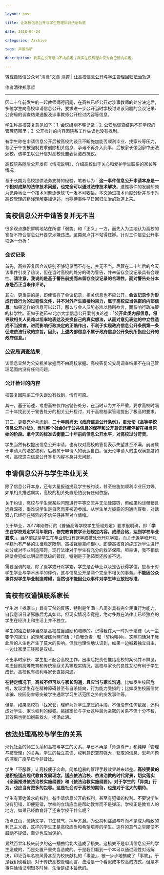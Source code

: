```yaml
---

layout: post

title: 让高校信息公开与学生管理回归法治轨道

date: 2018-04-24

categories: Archive

tags: 声援岳昕

description: 我实在没有理由不向前走；我实在没有理由仅为自己而向前走。

---
```


转载自微信公众号“清律”文章 [清育 \| 让高校信息公开与学生管理回归法治轨道](https://mp.weixin.qq.com/s/6EjLdr6dh9wHEarJaaFUxg)

作者清律郑厚哲

---

因二十年前发生的一起教师师德问题，在高校已经公开对涉事教师的处分决定后，多位学生向高校申请信息公开，要求进一步公开当时学校讨论该问题的会议记录、公安局的调查结果通报及涉事教师公开检讨内容等信息。

学生称高校答复意见如下：1. 会议级别不够记录；2. 公安局调查结果不在学校的管理范围里；3. 公开检讨的内容因院系工作失误也没有找到。

有学生称在申请信息公开后被高校约谈且不断施加能否顺利毕业、找家长等压力，甚至于午夜被强制要求删除相关信息、承诺不再介入此事，后被家长带回家中无法返校。该学生以公开信对高校处置表达激烈抗议。

高校院系随后公开发布《情况说明》，介绍高校出于关心和爱护学生联系的家长等情况。


基于长期为高校提供法务支持的经验，笔者认为：**这一事件信息公开申请本身是一个相对成熟的法律技术问题，也完全可以通过法律技术解决**。遗憾事件的发展却颇为诡异地让一个技术问题逐步放飞一发不可收拾。本文通过技术角度分析并基于对高校管理的粗浅理解妄加评述，也期待事件早日回归法治的轨道上来。

## 高校信息公开申请答复并无不当

很多观点旗帜鲜明地站在所谓「弱势」和「正义」一方，而先入为主地认为高校的答复不符合信息公开要求涉嫌违法。这类观点并不站得住脚。针对三件信息公开事项逐一分析：

### 会议记录

首先，高校答复因会议级别不够记录而不存在，并无不当。尽管在二十年后的今天该事件引发了热议，但在当时高校的处分的确为警告，并未留存会议记录具有合理性。**请注意，我说的是基于警告前提而未留存会议记录的合理性，而对警告处分本身是否正当未作评论。**

其次，更重要的是，即使留存了会议记录，相关信息也不应公开。**会议记录作为形成行政行为的过程性文件，并不对外产生直接约束力，属于高校应当保密的内部信息**。如果这样的信息可以公开，那么与会人员势必难以畅所欲言，而影响行政决策的科学性。正如于艳茹vs北京大学信息公开案判决论述：「**公开此类内部信息，将导致相关人员难以坦率地表达及交换自己的真实想法，从而对意见表达的中立性造成不当损害，进而影响行政决定的正确作出，不利于实现政府信息公开条例第一条促进依法行政的宗旨。因此，上述内部信息不属于政府信息公开条例所指应公开的政府信息。**」

### 公安局调查结果

该信息显然为公安机关掌握而不由高校掌握。高校答复公安局调查结果不在自己管理范围内没有任何问题。

### 公开检讨的内容

校答复因院系工作失误没有找到，情有可原。

其一，基于前述，考虑高校仅作出警告处分，在当时认为并不严重，要求高校时隔二十年找到关于警告处分的相关公开检讨，对于高校档案管理提出了极高的要求。

其二，更要充分考虑到，**二十年前尚无《政府信息公开条例》，更无论《高等学校信息公开办法》，当时整个社会对于公共信息的保存和公开意识还都停留在相当原始的阶段。拿今天的标准去衡量二十年前的信息公开水平，对高校过分苛责**。

学生当然有权提出信息公开申请，也有权对高校的答复表示失望甚至不满，前者属于申请人的法定权利，后者属于申请人的表达自由。但无论申请人的主观满意度如何，高校这次信息公开答复内容本身并无问题。

## 申请信息公开与学生毕业无关

除了信息公开本身，还有大量报道提及学生被约谈，甚至被施加顺利毕业压力等。如果相关描述属实，高校的相关处置恐怕没有任何依据。

关于约谈，高校与学生就某些问题进行平等交流并无法律障碍，但如果约谈频繁且选择深夜，很难说学生是自愿而非被迫参加。从学生单方披露的沟通内容看，对话双方已经存在强烈的不信任感甚至对立情绪。

关于毕业，2017年刚修订的《普通高等学校学生管理规定》要求很明确，即「**学生在学校规定学习年限内，修完教育教学计划规定内容，成绩合格，达到学校毕业要求**」。当然前提是学生在毕业前没有退学或被处分开除学籍。而关于退学和开除学籍也有严格的法律规定限制，高校裁量空间很小。即便高校真的施压对学生进行处分或对毕业制造障碍，现行法律对于学生有充分的救济保障。坦率讲，我不相信隔壁会犯如此明显而低级的错误，特别是于艳茹案还殷鉴不远。

需要强调的是，除了退学或开除学籍，学生是否毕业以及是否获得学位，应基于对学生学业与学术水平的评价，这与信息公开是两个完全不相关的事务。**不能因公众事件对学生毕业制造障碍，当然也不能因公众事件对学生毕业放松标准**。

## 高校有权谨慎联系家长

学生对「找家长」具有天然的反感，特别是年满十八周岁具有完全民事行为能力，自我意识日渐膨胀后尤其如此。但现实情况毕竟是，绝对多数在法律上已经独立的学生在经济上和生活上并不独立。

学生的独立精神当然是高校应当鼓励和培养的。记得我在大一时对于法律（大一主要学习民法）的理解凝练为两句话：「自我负责」和「契约精神」。这两句话对于我此后的人生也产生了莫大的影响。但我也理性地认识到，如果一边喊着独立自主，一边让家里汇钱那是双标。

不出事时家长、学生拒不配合高校工作，出事后把责任推给高校的案例并不鲜见。考虑目前高等教育和传统家庭关系等现实情况，高校与家长的良性互动有利于学生成长，高校也有权利与家长直接沟通。

**在特定情况下，高校不但可以与家长沟通，且应当与家长沟通**。比如发生校园危机，发现学生存在精神障碍甚至有自杀倾向，行为能力受损的；比如发生校园信贷诈骗、校园伤害等突破学生通常学习生活范围之外的突发事件等。

但是，如果高校将「找家长」理解为对学生施压的手段，不但没有任何依据，还构成对学生、家长权利的侵犯。挑拨家长与子女这种最为亲密的关系不但十分不智，其效果也犹如抱薪救火，扬汤止沸。

## 依法处理高校与学生的关系

现代社会的师生关系和高校与学生的关系，早已不再是「师道尊严」和纯粹「管理与被管理」的关系。学生的独立意识、权利意识空前强大，获取的信息、思考问题的深度广度早已今非昔比。

学生「不服管」让高校疲于奔命，简单粗暴的管理手段效果越来越差。**高校要做的是积极适应现代教育发展理念，适应依法治校、依法治教的时代背景，切实落实《全面推进依法治校实施纲要》和《依法治教实施纲要》。对于学生的「异类」行为，也应当有更多的包容。这是社会对于高校的期待，也是对于北大的期待**。

学生有表达诉求的权利，有申请信息公开的权利，甚至有犯错的权利。不要说学生没有犯错，即便犯错，学校的立场应当是帮助教育而不是弹压。学校正是教育人的地方，如果已经教育好了还来学校干什么呢？

指点江山，激扬文字，书生意气，挥斥方遒。为公共利益鼓与呼而不是成为精致的利己主义者，这样的学生正是高校应当和希望培养的学生。这样的意气之举即便不鼓励不提倡，至少也应当保护。

显然百廿年校庆前夕的这一插曲给北大造成了损失。这损失不是申请信息公开的学生造成的，而是处置严重失当造成的。于是我们看到一个本可以通过理性对话解决，印证百年名校风骨甚至为校庆献礼的「事迹」，被一步步地搞成了「事故」。于是我们也看到，对于传统高校管理而言，法治是一个看似成本较高的方式，但是本事件恰恰证明很多时候，法治是成本最低的。
